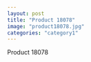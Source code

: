 ```yaml
---
layout: post
title: "Product 18078"
image: "product18078.jpg"
categories: "category1"
---
```

Product 18078
